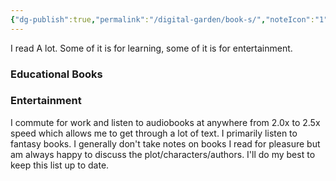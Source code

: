 ```yaml
---
{"dg-publish":true,"permalink":"/digital-garden/book-s/","noteIcon":"1","created":"2025-04-07T11:31:47.659-04:00","updated":"2025-04-06T12:56:01.647-04:00"}
---
```


I read A lot.  Some of it is for learning, some of it is for entertainment. 
### Educational Books

### Entertainment 

I commute for work and listen to audiobooks at anywhere from 2.0x to 2.5x speed which allows me to get through a lot of text. I primarily listen to fantasy books. I generally don't take notes on books I read for pleasure but am always happy to discuss the plot/characters/authors.  I'll do my best to keep this list up to date. 